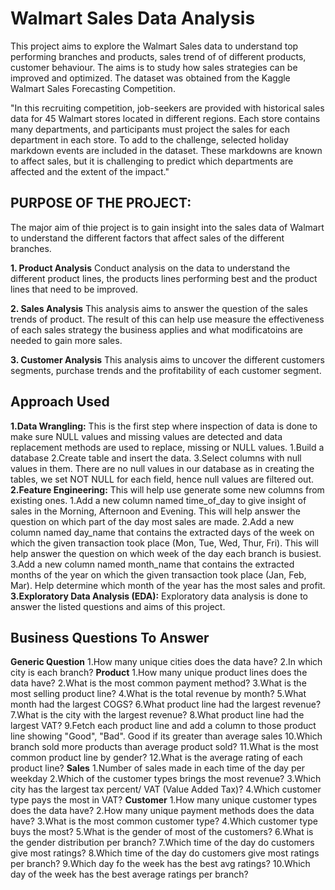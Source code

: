 # Walmart Sales Data Analysis

This project aims to explore the Walmart Sales data to understand top performing branches and products, sales trend of of different products, customer behaviour. The aims is to study how sales strategies can be improved and optimized. The dataset was obtained from the Kaggle Walmart Sales Forecasting Competition.

"In this recruiting competition, job-seekers are provided with historical sales data for 45 Walmart stores located in different regions. Each store contains many departments, and participants must project the sales for each department in each store. To add to the challenge, selected holiday markdown events are included in the dataset. These markdowns are known to affect sales, but it is challenging to predict which departments are affected and the extent of the impact."

## PURPOSE OF THE PROJECT:
The major aim of thie project is to gain insight into the sales data of Walmart to understand the different factors that affect sales of the different branches.

**1. Product Analysis**
Conduct analysis on the data to understand the different product lines, the products lines performing best and the product lines that need to be improved.

**2. Sales Analysis**
This analysis aims to answer the question of the sales trends of product. The result of this can help use measure the effectiveness of each sales strategy the business applies and what modificatoins are needed to gain more sales.

**3. Customer Analysis**
This analysis aims to uncover the different customers segments, purchase trends and the profitability of each customer segment.

## Approach Used

**1.Data Wrangling:** This is the first step where inspection of data is done to make sure NULL values and missing values are detected and data replacement methods are used to replace, missing or NULL values.
1.Build a database
2.Create table and insert the data.
3.Select columns with null values in them. There are no null values in our database as in creating the tables, we set NOT NULL for each field, hence null values are filtered out.
**2.Feature Engineering:** This will help use generate some new columns from existing ones.
1.Add a new column named time_of_day to give insight of sales in the Morning, Afternoon and Evening. This will help answer the question on which part of the day most sales are made.
2.Add a new column named day_name that contains the extracted days of the week on which the given transaction took place (Mon, Tue, Wed, Thur, Fri). This will help answer the question on which week of the day each branch is busiest.
3.Add a new column named month_name that contains the extracted months of the year on which the given transaction took place (Jan, Feb, Mar). Help determine which month of the year has the most sales and profit.
**3.Exploratory Data Analysis (EDA):** Exploratory data analysis is done to answer the listed questions and aims of this project.

## Business Questions To Answer
**Generic Question**
1.How many unique cities does the data have?
2.In which city is each branch?
**Product**
1.How many unique product lines does the data have?
2.What is the most common payment method?
3.What is the most selling product line?
4.What is the total revenue by month?
5.What month had the largest COGS?
6.What product line had the largest revenue?
7.What is the city with the largest revenue?
8.What product line had the largest VAT?
9.Fetch each product line and add a column to those product line showing "Good", "Bad". Good if its greater than average sales
10.Which branch sold more products than average product sold?
11.What is the most common product line by gender?
12.What is the average rating of each product line?
**Sales**
1.Number of sales made in each time of the day per weekday
2.Which of the customer types brings the most revenue?
3.Which city has the largest tax percent/ VAT (Value Added Tax)?
4.Which customer type pays the most in VAT?
**Customer**
1.How many unique customer types does the data have?
2.How many unique payment methods does the data have?
3.What is the most common customer type?
4.Which customer type buys the most?
5.What is the gender of most of the customers?
6.What is the gender distribution per branch?
7.Which time of the day do customers give most ratings?
8.Which time of the day do customers give most ratings per branch?
9.Which day fo the week has the best avg ratings?
10.Which day of the week has the best average ratings per branch?
